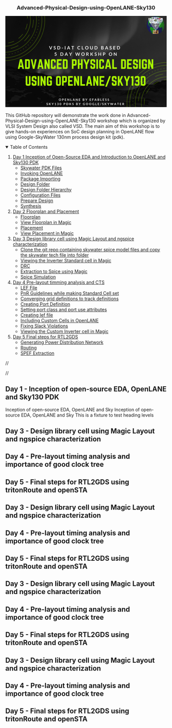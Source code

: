 <h3 align="center"> Advanced-Physical-Design-using-OpenLANE-Sky130</h3>

![](Images_Day_1/Advanced-Physical-Design-using-OpenLANE_Sky130_1.png)

This GitHub repository will demonstrate the work done in Advanced-Physical-Design-using-OpenLANE-Sky130 workshop which is organized by VLSI System Design also called VSD. The main aim of this workshop is to give hands-on experiences on SoC design planning in OpenLANE flow using Google-SkyWater 130nm process design kit (pdk).


<!-- TABLE OF CONTENTS -->
<details open="open">
  <summary>Table of Contents</summary>
  <ol>
    <li>
      <a href="#Day-1-Inception-of-open-source-EDA-and-introduction-to-OpenLANE-and-Sky130-PDK">Day 1 Inception of Open-Source EDA and Introduction to OpenLANE and Sky130 PDK</a>
      <ul>
        <li><a href="#skywater-pdk-files">Skywater PDK Files</a></li>
        <li><a href="#invoking-openlane">Invoking OpenLANE</a></li>
        <li><a href="#package-importing">Package Importing</a></li>
        <li><a href="#design-folder">Design Folder</a></li>
        <li><a href="#design-folder-hierarchy">Design Folder Hierarchy</a></li>
        <li><a href="#configuration-files">Configuration Files</a></li>
        <li><a href="#prepare-design">Prepare Design</a></li>
        <li><a href="#synthesis">Synthesis</a></li>
      </ul>
      </li>
    <li>
      <a href="#Day-2-Floorplan-and-Placement">Day 2 Floorplan and Placement</a>
      <ul>
        <li><a href="#Floorplan">Floorplan</a></li>
        <li><a href="#View-Floorplan-in-Magic">View Floorplan in Magic</a></li>
        <li><a href="#Placement">Placement</a></li>
        <li><a href="#View-Placement-in-Magic">View Placement in Magic</a></li>
      </ul>
    </li>
    <li>
      <a href="#Day-3-Design-library-cell-using-Magic-Layouta-and-ngspice-characterization">Day 3 Design library cell using Magic Layout and ngspice characterization</a>
      <ul>
        <li><a href="#Clone-the-git-repo-containing-skywater-spice-model-files-and-copy-the-skywater-tech-file-into-folder">Clone the git repo containing skywater spice model files and copy the skywater tech file into folder</a></li>
        <li><a href="#Viewing the Inverter Standard cell in Magic">Viewing the Inverter Standard cell in Magic</a></li>
        <li><a href="#DRC">DRC</a></li>
        <li><a href="#Extraction to Spice using Magic">Extraction to Spice using Magic</a></li>
        <li><a href="#Spice Simulation">Spice Simulation</a></li>
      </ul>
    </li>
    <li>
      <a href="#Day-4-Pre-layout-timming-analysis-and-CTS">Day 4 Pre-layout timming analysis and CTS</a>
      <ul>
        <li><a href="#LEF File">LEF File</a></li>
        <li><a href="#PnR Guidelines while making Standard Cell set">PnR Guidelines while making Standard Cell set</a></li>
        <li><a href="#Converging grid definitions to track definitions">Converging grid definitions to track definitions</a></li>
        <li><a href="#Creating Port Definition">Creating Port Definition</a></li>
        <li><a href="#Setting port class and port use attributes">Setting port class and port use attributes</a></li>
        <li><a href="#Creating lef file">Creating lef file</a></li>
        <li><a href="#Including Custom Cells in OpenLANE">Including Custom Cells in OpenLANE</a></li>
        <li><a href="#Fixing Slack Violations">Fixing Slack Violations</a></li>
        <li><a href="#Viewing the Custom Inverter cell in Magic">Viewing the Custom Inverter cell in Magic</a></li>
      </ul>
    </li>
    <li>
      <a href="#Day-5-Final-steps-for-RTL2GDS">Day 5 Final steps for RTL2GDS</a>
      <ul>
        <li><a href="#Generating Power Distribution Network">Generating Power Distribution Network</a></li>
        <li><a href="#Routing">Routing</a></li>
        <li><a href="#SPEF Extraction">SPEF Extraction</a></li>
      </ul>
      </li>
    
  </ol>
  </details>
      

//<!-- Day 1 Inception of Open Source EDA -->

//<!-- toc -->
## Day 1 - Inception of open-source EDA, OpenLANE and Sky130 PDK

Inception of open-source EDA, OpenLANE and Sky  Inception of open-source EDA, OpenLANE and Sky
This is a fixture to test heading levels
## Day 3 - Design library cell using Magic Layout and ngspice characterization
## Day 4 - Pre-layout timing analysis and importance of good clock tree
## Day 5 - Final steps for RTL2GDS using tritonRoute and openSTA

## Day 3 - Design library cell using Magic Layout and ngspice characterization
## Day 4 - Pre-layout timing analysis and importance of good clock tree
## Day 5 - Final steps for RTL2GDS using tritonRoute and openSTA

## Day 3 - Design library cell using Magic Layout and ngspice characterization
## Day 4 - Pre-layout timing analysis and importance of good clock tree
## Day 5 - Final steps for RTL2GDS using tritonRoute and openSTA
## Day 3 - Design library cell using Magic Layout and ngspice characterization
## Day 4 - Pre-layout timing analysis and importance of good clock tree
## Day 5 - Final steps for RTL2GDS using tritonRoute and openSTA

